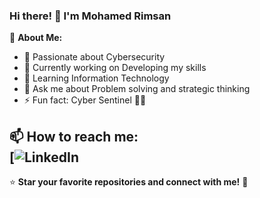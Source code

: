### Hi there! 👋 I'm Mohamed Rimsan

🚀 **About Me:**  
- 🎯 Passionate about Cybersecurity
- 🔭 Currently working on Developing my skills
- 🌱 Learning Information Technology
- 💬 Ask me about Problem solving and strategic thinking
- ⚡ Fun fact: Cyber Sentinel 🕵🏼

📫 **How to reach me:**  
[![LinkedIn](https://www.linkedin.com/in/mohamed-rimsan-a-r?lipi=urn%3Ali%3Apage%3Ad_flagship3_profile_view_base_contact_details%3BJj5SHXx5TBylaEOxtFcanQ%3D%3D)  
---

⭐ **Star your favorite repositories and connect with me!** 🚀
